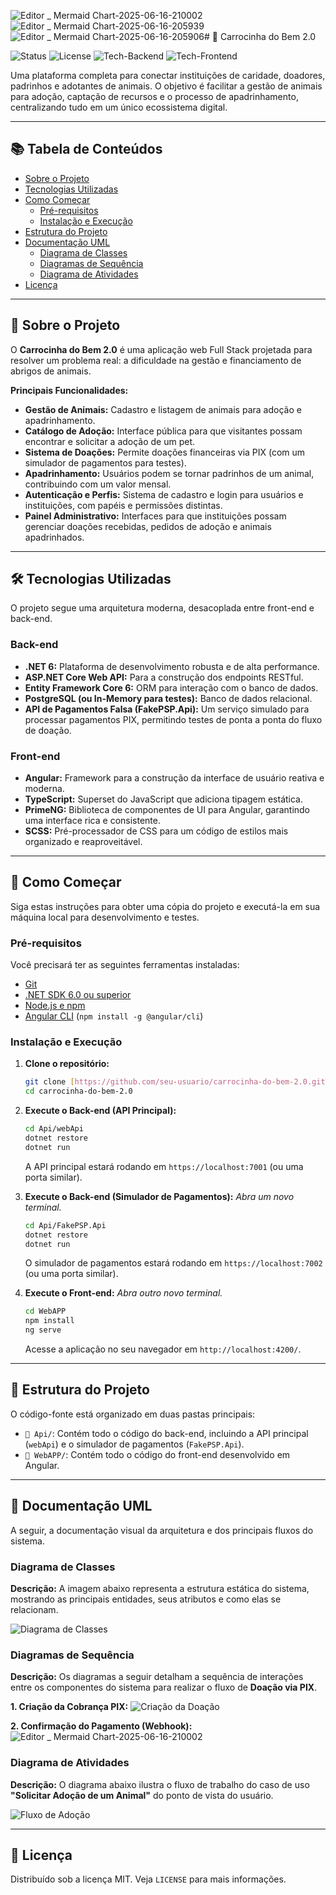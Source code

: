 ![Editor _ Mermaid Chart-2025-06-16-210002](https://github.com/user-attachments/assets/08009052-95f7-4c8a-879f-ebb41a7fc2ea)![Editor _ Mermaid Chart-2025-06-16-205939](https://github.com/user-attachments/assets/49f4c1bd-3920-46ad-8359-c60ea82cb5ed)![Editor _ Mermaid Chart-2025-06-16-205906](https://github.com/user-attachments/assets/1c7e8cd9-aab8-4d22-8b50-6f40fc69607a)# 🐾 Carrocinha do Bem 2.0

![Status](https://img.shields.io/badge/status-em%20desenvolvimento-yellow)
![License](https://img.shields.io/badge/license-MIT-blue)
![Tech-Backend](https://img.shields.io/badge/backend-.NET%206-blueviolet)
![Tech-Frontend](https://img.shields.io/badge/frontend-Angular-red)

Uma plataforma completa para conectar instituições de caridade, doadores, padrinhos e adotantes de animais. O objetivo é facilitar a gestão de animais para adoção, captação de recursos e o processo de apadrinhamento, centralizando tudo em um único ecossistema digital.

---

## 📚 Tabela de Conteúdos

* [Sobre o Projeto](#-sobre-o-projeto)
* [Tecnologias Utilizadas](#-tecnologias-utilizadas)
* [Como Começar](#-como-começar)
  * [Pré-requisitos](#pré-requisitos)
  * [Instalação e Execução](#instalação-e-execução)
* [Estrutura do Projeto](#-estrutura-do-projeto)
* [Documentação UML](#-documentação-uml)
  * [Diagrama de Classes](#diagrama-de-classes)
  * [Diagramas de Sequência](#diagramas-de-sequência)
  * [Diagrama de Atividades](#diagrama-de-atividades)
* [Licença](#-licença)

---

## 🌟 Sobre o Projeto

O **Carrocinha do Bem 2.0** é uma aplicação web Full Stack projetada para resolver um problema real: a dificuldade na gestão e financiamento de abrigos de animais.

**Principais Funcionalidades:**
* **Gestão de Animais:** Cadastro e listagem de animais para adoção e apadrinhamento.
* **Catálogo de Adoção:** Interface pública para que visitantes possam encontrar e solicitar a adoção de um pet.
* **Sistema de Doações:** Permite doações financeiras via PIX (com um simulador de pagamentos para testes).
* **Apadrinhamento:** Usuários podem se tornar padrinhos de um animal, contribuindo com um valor mensal.
* **Autenticação e Perfis:** Sistema de cadastro e login para usuários e instituições, com papéis e permissões distintas.
* **Painel Administrativo:** Interfaces para que instituições possam gerenciar doações recebidas, pedidos de adoção e animais apadrinhados.

---

## 🛠️ Tecnologias Utilizadas

O projeto segue uma arquitetura moderna, desacoplada entre front-end e back-end.

### Back-end
* **.NET 6:** Plataforma de desenvolvimento robusta e de alta performance.
* **ASP.NET Core Web API:** Para a construção dos endpoints RESTful.
* **Entity Framework Core 6:** ORM para interação com o banco de dados.
* **PostgreSQL (ou In-Memory para testes):** Banco de dados relacional.
* **API de Pagamentos Falsa (FakePSP.Api):** Um serviço simulado para processar pagamentos PIX, permitindo testes de ponta a ponta do fluxo de doação.

### Front-end
* **Angular:** Framework para a construção da interface de usuário reativa e moderna.
* **TypeScript:** Superset do JavaScript que adiciona tipagem estática.
* **PrimeNG:** Biblioteca de componentes de UI para Angular, garantindo uma interface rica e consistente.
* **SCSS:** Pré-processador de CSS para um código de estilos mais organizado e reaproveitável.

---

## 🚀 Como Começar

Siga estas instruções para obter uma cópia do projeto e executá-la em sua máquina local para desenvolvimento e testes.

### Pré-requisitos

Você precisará ter as seguintes ferramentas instaladas:
* [Git](https://git-scm.com/)
* [.NET SDK 6.0 ou superior](https://dotnet.microsoft.com/download/dotnet/6.0)
* [Node.js e npm](https://nodejs.org/en/)
* [Angular CLI](https://angular.io/cli) (`npm install -g @angular/cli`)

### Instalação e Execução

1.  **Clone o repositório:**
    ```bash
    git clone [https://github.com/seu-usuario/carrocinha-do-bem-2.0.git](https://github.com/seu-usuario/carrocinha-do-bem-2.0.git)
    cd carrocinha-do-bem-2.0
    ```

2.  **Execute o Back-end (API Principal):**
    ```bash
    cd Api/webApi
    dotnet restore
    dotnet run
    ```
    A API principal estará rodando em `https://localhost:7001` (ou uma porta similar).

3.  **Execute o Back-end (Simulador de Pagamentos):**
    *Abra um novo terminal.*
    ```bash
    cd Api/FakePSP.Api
    dotnet restore
    dotnet run
    ```
    O simulador de pagamentos estará rodando em `https://localhost:7002` (ou uma porta similar).

4.  **Execute o Front-end:**
    *Abra outro novo terminal.*
    ```bash
    cd WebAPP
    npm install
    ng serve
    ```
    Acesse a aplicação no seu navegador em `http://localhost:4200/`.

---

## 📁 Estrutura do Projeto

O código-fonte está organizado em duas pastas principais:

* `📁 Api/`: Contém todo o código do back-end, incluindo a API principal (`webApi`) e o simulador de pagamentos (`FakePSP.Api`).
* `📁 WebAPP/`: Contém todo o código do front-end desenvolvido em Angular.

---

## 📄 Documentação UML

A seguir, a documentação visual da arquitetura e dos principais fluxos do sistema.

### Diagrama de Classes

**Descrição:** A imagem abaixo representa a estrutura estática do sistema, mostrando as principais entidades, seus atributos e como elas se relacionam.

![Diagrama de Classes](https://github.com/user-attachments/assets/b722c521-09a9-46bd-9160-7561d026625d)

### Diagramas de Sequência

**Descrição:** Os diagramas a seguir detalham a sequência de interações entre os componentes do sistema para realizar o fluxo de **Doação via PIX**.

**1. Criação da Cobrança PIX:**
![Criação da Doação](https://github.com/user-attachments/assets/2e9841f5-ce33-481b-a1ce-455bd391a881)


**2. Confirmação do Pagamento (Webhook):**
![Editor _ Mermaid Chart-2025-06-16-210002](https://github.com/user-attachments/assets/573db714-3082-4b84-a7a1-feae92b537d3)

### Diagrama de Atividades

**Descrição:** O diagrama abaixo ilustra o fluxo de trabalho do caso de uso **"Solicitar Adoção de um Animal"** do ponto de vista do usuário.

![Fluxo de Adoção](caminho/para/sua/imagem_diagrama_atividades.png)

---

## 📝 Licença

Distribuído sob a licença MIT. Veja `LICENSE` para mais informações.
